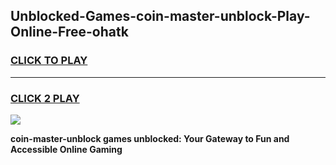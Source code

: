 
## Unblocked-Games-coin-master-unblock-Play-Online-Free-ohatk
<h3>
<a href="https://premium76.site?title=coin-master-unblock&ref=26A">CLICK TO PLAY</a></h3>
<hr>

<h3>
<a href="https://premium76.site?title=coin-master-unblock&ref=26A">CLICK 2 PLAY</a>
  
</h3>

<a href="https://premium76.site?title=coin-master-unblock&ref=26A"><img src="https://clearcache.store/games.png"></a>


**coin-master-unblock games unblocked: Your Gateway to Fun and Accessible Online Gaming**
